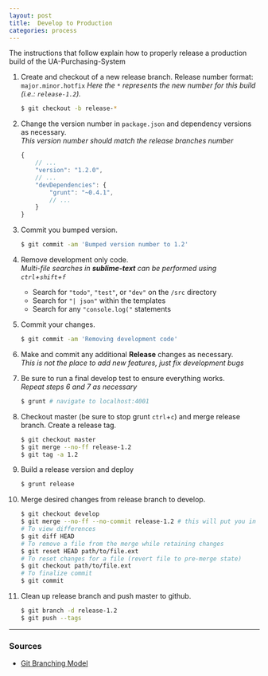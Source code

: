 ```yaml
---
layout: post
title:  Develop to Production
categories: process
---
```

The instructions that follow explain how to properly release a production build of the UA-Purchasing-System

1. Create and checkout of a new release branch. Release number format: `major.minor.hotfix`
*Here the `*` represents the new number for this build (i.e.: `release-1.2`).*

	```bash
	$ git checkout -b release-*
	```
2. Change the version number in `package.json` and dependency versions as necessary.  
*This version number should match the release branches number*

	```javascript
	{
		// ...
		"version": "1.2.0",  
		// ...
		"devDependencies": {
			"grunt": "~0.4.1",
			// ...
		}
	}
	
	```
3. Commit you bumped version.

	```bash
	$ git commit -am 'Bumped version number to 1.2'
	```
4. Remove development only code.  
*Multi-file searches in __sublime-text__ can be performed using `ctrl`+`shift`+`f`*
	* Search for `"todo"`, `"test"`, or `"dev"` on the `/src` directory
	* Search for `"| json"` within the templates
	* Search for any `"console.log("` statements
5. Commit your changes.

	```bash
	$ git commit -am 'Removing development code'
	```
6. Make and commit any additional **Release** changes as necessary.  
*This is not the place to add new features, just fix development bugs*
7. Be sure to run a final develop test to ensure everything works.  
*Repeat steps 6 and 7 as necessary*
 
 	```bash
 	$ grunt # navigate to localhost:4001
 	```
8. Checkout master (be sure to stop grunt `ctrl`+`c`) and merge release branch. Create a release tag.

	```bash
	$ git checkout master
	$ git merge --no-ff release-1.2
	$ git tag -a 1.2
	```
9. Build a release version and deploy

	```bash
	$ grunt release
	```
10. Merge desired changes from release branch to develop.
	
	```bash
	$ git checkout develop
	$ git merge --no-ff --no-commit release-1.2 # this will put you in a `merging` state
	# To view differences
	$ git diff HEAD
	# To remove a file from the merge while retaining changes
	$ git reset HEAD path/to/file.ext
	# To reset changes for a file (revert file to pre-merge state)
	$ git checkout path/to/file.ext
	# To finalize commit
	$ git commit
	```
11. Clean up release branch and push master to github.

	```bash
	$ git branch -d release-1.2
	$ git push --tags
	```
---
### Sources

- [Git Branching Model](http://nvie.com/posts/a-successful-git-branching-model/)